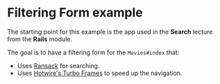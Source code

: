 # Filtering Form example

The starting point for this example is the app used in the **Search** lecture from the **Rails** module.

The goal is to have a filtering form for the `Movies#index` that:

* Uses [Ransack](https://github.com/activerecord-hackery/ransack) for searching.
* Uses [Hotwire's Turbo Frames](https://turbo.hotwired.dev/handbook/frames) to speed up the navigation.
